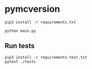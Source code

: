 # pymcversion

```shell
pip3 install -r requirements.txt

python main.py
```

## Run tests

```shell
pip3 install -r requirements-test.txt
pytest ./tests
```
